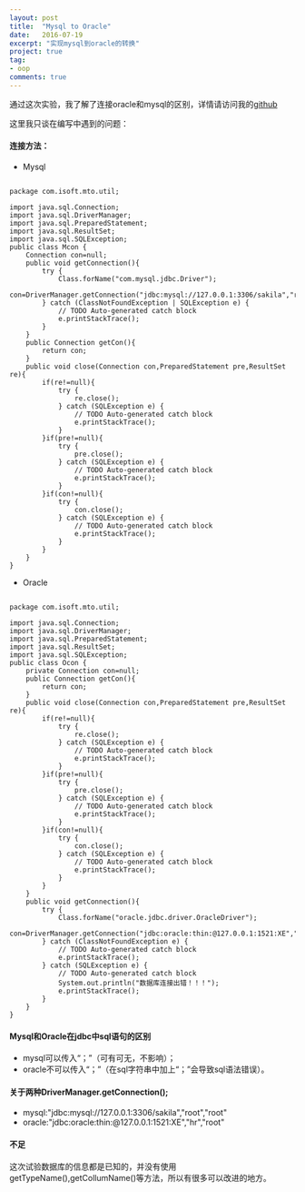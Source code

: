 ```yaml
---
layout: post
title:  "Mysql to Oracle"
date:   2016-07-19
excerpt: "实现mysql到oracle的转换"
project: true
tag:
- oop
comments: true
---
```


通过这次实验，我了解了连接oracle和mysql的区别，详情请访问我的[github](https://github.com/kongzheng1993/MysqlToOracle)

这里我只谈在编写中遇到的问题：

#### 连接方法：
+ Mysql

```

package com.isoft.mto.util;

import java.sql.Connection;
import java.sql.DriverManager;
import java.sql.PreparedStatement;
import java.sql.ResultSet;
import java.sql.SQLException;
public class Mcon {	
	Connection con=null;	
	public void getConnection(){		
		try {
			Class.forName("com.mysql.jdbc.Driver");
			con=DriverManager.getConnection("jdbc:mysql://127.0.0.1:3306/sakila","root","root");						
		} catch (ClassNotFoundException | SQLException e) {
			// TODO Auto-generated catch block
			e.printStackTrace();
		}		
	}
	public Connection getCon(){
		return con;
	}
	public void close(Connection con,PreparedStatement pre,ResultSet re){
		if(re!=null){
			try {
				re.close();
			} catch (SQLException e) {
				// TODO Auto-generated catch block
				e.printStackTrace();
			}			
		}if(pre!=null){
			try {
				pre.close();
			} catch (SQLException e) {
				// TODO Auto-generated catch block
				e.printStackTrace();
			}
		}if(con!=null){
			try {
				con.close();
			} catch (SQLException e) {
				// TODO Auto-generated catch block
				e.printStackTrace();
			}
		}	
	}	
}

```

+ Oracle

```

package com.isoft.mto.util;

import java.sql.Connection;
import java.sql.DriverManager;
import java.sql.PreparedStatement;
import java.sql.ResultSet;
import java.sql.SQLException;
public class Ocon {
	private Connection con=null;		
	public Connection getCon(){
		return con;
	}
	public void close(Connection con,PreparedStatement pre,ResultSet re){
		if(re!=null){
			try {
				re.close();
			} catch (SQLException e) {
				// TODO Auto-generated catch block
				e.printStackTrace();
			}			
		}if(pre!=null){
			try {
				pre.close();
			} catch (SQLException e) {
				// TODO Auto-generated catch block
				e.printStackTrace();
			}
		}if(con!=null){
			try {
				con.close();
			} catch (SQLException e) {
				// TODO Auto-generated catch block
				e.printStackTrace();
			}
		}		
	}	
	public void getConnection(){
		try {
			Class.forName("oracle.jdbc.driver.OracleDriver");			
			con=DriverManager.getConnection("jdbc:oracle:thin:@127.0.0.1:1521:XE","hr","root");												
		} catch (ClassNotFoundException e) {
			// TODO Auto-generated catch block
			e.printStackTrace();
		} catch (SQLException e) {
			// TODO Auto-generated catch block
			System.out.println("数据库连接出错！！！");
			e.printStackTrace();
		}				
	}	
}

```


#### Mysql和Oracle在jdbc中sql语句的区别

+ mysql可以传入“；”（可有可无，不影响）；
+ oracle不可以传入“；”（在sql字符串中加上“；”会导致sql语法错误）。

#### 关于两种DriverManager.getConnection();

+ mysql:"jdbc:mysql://127.0.0.1:3306/sakila","root","root"
+ oracle:"jdbc:oracle:thin:@127.0.0.1:1521:XE","hr","root"


#### 不足

这次试验数据库的信息都是已知的，并没有使用getTypeName(),getCollumName()等方法，所以有很多可以改进的地方。


















<html>
<div class="ds-thread" data-thread-key="http://kongzheng1993.github.io/kongzheng1993-mto/" data-title="mto" data-url="http://kongzheng1993.github.io/kongzheng1993-mto/"></div>
<script type="text/javascript">
var duoshuoQuery = {short_name:"kongzheng1993"};
	(function() {
		var ds = document.createElement('script');
		ds.type = 'text/javascript';ds.async = true;
		ds.src = (document.location.protocol == 'https:' ? 'https:' : 'http:') + '//static.duoshuo.com/embed.js';
		ds.charset = 'UTF-8';
		(document.getElementsByTagName('head')[0] 
		 || document.getElementsByTagName('body')[0]).appendChild(ds);
	})();
</script>
</html>